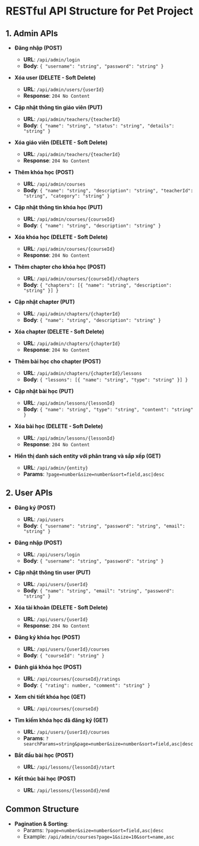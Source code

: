 
# RESTful API Structure for Pet Project

## 1. Admin APIs

- **Đăng nhập (POST)**
  - **URL**: `/api/admin/login`
  - **Body**: `{ "username": "string", "password": "string" }`

- **Xóa user (DELETE - Soft Delete)**
  - **URL**: `/api/admin/users/{userId}`
  - **Response**: `204 No Content`

- **Cập nhật thông tin giáo viên (PUT)**
  - **URL**: `/api/admin/teachers/{teacherId}`
  - **Body**: `{ "name": "string", "status": "string", "details": "string" }`

- **Xóa giáo viên (DELETE - Soft Delete)**
  - **URL**: `/api/admin/teachers/{teacherId}`
  - **Response**: `204 No Content`

- **Thêm khóa học (POST)**
  - **URL**: `/api/admin/courses`
  - **Body**: `{ "name": "string", "description": "string", "teacherId": "string", "category": "string" }`

- **Cập nhật thông tin khóa học (PUT)**
  - **URL**: `/api/admin/courses/{courseId}`
  - **Body**: `{ "name": "string", "description": "string" }`

- **Xóa khóa học (DELETE - Soft Delete)**
  - **URL**: `/api/admin/courses/{courseId}`
  - **Response**: `204 No Content`

- **Thêm chapter cho khóa học (POST)**
  - **URL**: `/api/admin/courses/{courseId}/chapters`
  - **Body**: `{ "chapters": [{ "name": "string", "description": "string" }] }`

- **Cập nhật chapter (PUT)**
  - **URL**: `/api/admin/chapters/{chapterId}`
  - **Body**: `{ "name": "string", "description": "string" }`

- **Xóa chapter (DELETE - Soft Delete)**
  - **URL**: `/api/admin/chapters/{chapterId}`
  - **Response**: `204 No Content`

- **Thêm bài học cho chapter (POST)**
  - **URL**: `/api/admin/chapters/{chapterId}/lessons`
  - **Body**: `{ "lessons": [{ "name": "string", "type": "string" }] }`

- **Cập nhật bài học (PUT)**
  - **URL**: `/api/admin/lessons/{lessonId}`
  - **Body**: `{ "name": "string", "type": "string", "content": "string" }`

- **Xóa bài học (DELETE - Soft Delete)**
  - **URL**: `/api/admin/lessons/{lessonId}`
  - **Response**: `204 No Content`

- **Hiển thị danh sách entity với phân trang và sắp xếp (GET)**
  - **URL**: `/api/admin/{entity}`
  - **Params**: `?page=number&size=number&sort=field,asc|desc`

## 2. User APIs

- **Đăng ký (POST)**
  - **URL**: `/api/users`
  - **Body**: `{ "username": "string", "password": "string", "email": "string" }`

- **Đăng nhập (POST)**
  - **URL**: `/api/users/login`
  - **Body**: `{ "username": "string", "password": "string" }`

- **Cập nhật thông tin user (PUT)**
  - **URL**: `/api/users/{userId}`
  - **Body**: `{ "name": "string", "email": "string", "password": "string" }`

- **Xóa tài khoản (DELETE - Soft Delete)**
  - **URL**: `/api/users/{userId}`
  - **Response**: `204 No Content`

- **Đăng ký khóa học (POST)**
  - **URL**: `/api/users/{userId}/courses`
  - **Body**: `{ "courseId": "string" }`

- **Đánh giá khóa học (POST)**
  - **URL**: `/api/courses/{courseId}/ratings`
  - **Body**: `{ "rating": number, "comment": "string" }`

- **Xem chi tiết khóa học (GET)**
  - **URL**: `/api/courses/{courseId}`

- **Tìm kiếm khóa học đã đăng ký (GET)**
  - **URL**: `/api/users/{userId}/courses`
  - **Params**: `?searchParams=string&page=number&size=number&sort=field,asc|desc`

- **Bắt đầu bài học (POST)**
  - **URL**: `/api/lessons/{lessonId}/start`

- **Kết thúc bài học (POST)**
  - **URL**: `/api/lessons/{lessonId}/end`

## Common Structure

- **Pagination & Sorting**:
  - Params: `?page=number&size=number&sort=field,asc|desc`
  - Example: `/api/admin/courses?page=1&size=10&sort=name,asc`
